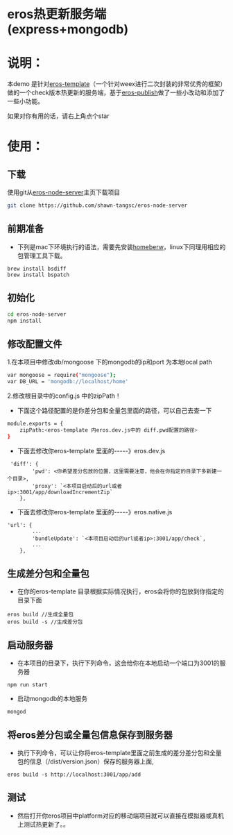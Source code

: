 # eros热更新服务端(express+mongodb)

说明：
====================================
本demo 是针对[eros-template](https://github.com/bmfe/eros-template)（一个针对weex进行二次封装的非常优秀的框架）做的一个check版本热更新的服务端，基于[eros-publish](https://github.com/bmfe/eros-publish)做了一些小改动和添加了一些小功能。

如果对你有用的话，请右上角点个star


使用：
====================================

下载
----------------------------------------
使用git从[eros-node-server](https://github.com/shawn-tangsc/eros-node-server)主页下载项目
``` bash
git clone https://github.com/shawn-tangsc/eros-node-server
```
前期准备
----------------------------------------
+ 下列是mac下环境执行的语法，需要先安装[homeberw](https://brew.sh/)，linux下同理用相应的包管理工具下载。

```
brew install bsdiff
brew install bspatch
```


初始化
----------------------------------------
``` bash
cd eros-node-server
npm install
```


修改配置文件
----------------------------------------
1.在本项目中修改db/mongoose 下的mongodb的ip和port 为本地local path

``` bash
var mongoose = require("mongoose");
var DB_URL = 'mongodb://localhost/home'
```

2.修改根目录中的config.js 中的zipPath！

+ 下面这个路径配置的是你差分包和全量包里面的路径，可以自己去查一下

``` bash
module.exports = {
    zipPath:<eros-template 内eros.dev.js中的 diff.pwd配置的路径>
}
```


+ 下面去修改你eros-template 里面的-----》eros.dev.js

```
 'diff': {
        'pwd': <你希望差分包放的位置，这里需要注意，他会在你指定的目录下多新建一个目录>,
        'proxy': `<本项目启动后的url或者ip>:3001/app/downloadIncrementZip`
    },
```

+ 下面去修改你eros-template 里面的-----》eros.native.js

```
'url': {
        ...
        'bundleUpdate': `<本项目启动后的url或者ip>:3001/app/check`,
        ...
    },
```

生成差分包和全量包
----------------------------------------

+ 在你的eros-template 目录根据实际情况执行，eros会将你的包放到你指定的目录下面

```
eros build //生成全量包
eros build -s //生成差分包
```

启动服务器
----------------------------------------

+ 在本项目的目录下，执行下列命令，这会给你在本地启动一个端口为3001的服务器

```
npm run start
```

+ 启动mongodb的本地服务

```
mongod
```

将eros差分包或全量包信息保存到服务器
----------------------------------------
+ 执行下列命令，可以让你将eros-template里面之前生成的差分差分包和全量包的信息（<your eros project>/dist/version.json）保存的服务器上面,

```
eros build -s http://localhost:3001/app/add
```

测试
----------------------------------------

+ 然后打开你eros项目中platform对应的移动端项目就可以直接在模拟器或真机上测试热更新了。。
